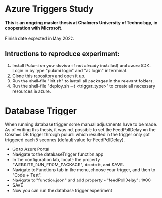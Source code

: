 # Azure Triggers Study

#### This is an ongoing master thesis at Chalmers University of Technology, in cooperation with Microsoft. 
Finish date expected in May 2022.

## Intructions to reproduce experiment:

1. Install Pulumi on your device (if not already installed) and azure SDK. Login in by type "pulumi login" and "az login" in terminal.
2. Clone this repository and open it up.
4. Run the shell-file "init.sh" to install all packages in the relevant folders.
5. Run the shell-file "deploy.sh --t <trigger_type>" to create all necessary resources in azure.


# Database Trigger
When running database trigger some manual adjustments have to be made. As of writing this thesis, it was not possible to set the FeedPollDelay on the Cosmos DB trigger through pulumi which resulted in the trigger only got triggered each 5 seconds (default value for FeedPollDelay). 
 - Go to Azure Portal
 - Navigate to the databaseTrigger function app
 - In the configuration tab, locate the property "WEBSITE_RUN_FROM_PACKAGE", delete it, and SAVE.
 - Navigate to Functions tab in the menu, choose your trigger, and then to "Code + Test".
 - Navigate to "function.json" and add property - "feedPollDelay": 1000
 - SAVE
 - Now you can run the database trigger experiment
